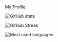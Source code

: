 My Profile

<p>

 
<img src="https://anilabhadatta-stats.vercel.app/api?username=anilabhadatta&show_icons=true&theme=transparent" alt="GitHub stats"/>
 
</a>

</p>

<p>
 
<img src="https://anilabhadatta-streaks.vercel.app?user=anilabhadatta&theme=transparent" alt="GitHub Streak"/>

</p>

<p>
 
<img src="https://anilabhadatta-stats.vercel.app/api/top-langs/?username=anilabhadatta&theme=transparent&layout=compact" alt="Most used languages"/>

</p>

